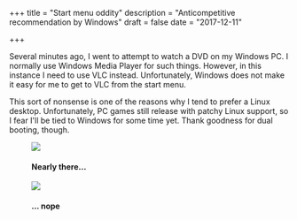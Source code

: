 +++
title = "Start menu oddity"
description = "Anticompetitive recommendation by Windows"
draft = false
date = "2017-12-11"

+++

Several minutes ago, I went to attempt to watch a DVD on my Windows PC. I normally use Windows Media Player for such things. However, in this instance I need to use VLC instead. Unfortunately, Windows does not make it easy for me to get to VLC from the start menu.

This sort of nonsense is one of the reasons why I tend to prefer a Linux desktop. Unfortunately, PC games still release with patchy Linux support, so I fear I'll be tied to Windows for some time yet. Thank goodness for dual booting, though.

<figure>
  <img src="/vl.jpg"  />
  <figcaption>
      <h4>Nearly there...</h4>
  </figcaption>
</figure>

<figure>
  <img src="/vlc.jpg"  />
  <figcaption>
      <h4>... nope</h4>
  </figcaption>
</figure>